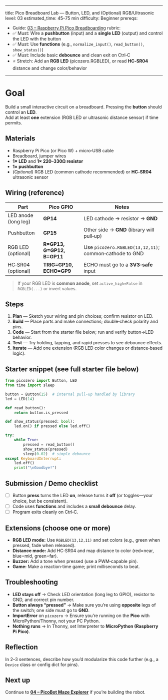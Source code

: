 
---
title: Pico Breadboard Lab — Button, LED, and (Optional) RGB/Ultrasonic
level: 03
estimated_time: 45–75 min
difficulty: Beginner
prereqs:
  - Guide: [03 – Raspberry Pi Pico Breadboarding](../Guides/03-pico-breadboarding.md)
rubric:
  - ✅ Must: Wire a **pushbutton** (input) and a **single LED** (output) and control the LED with the button
  - ✅ Must: Use **functions** (e.g., `normalize_input()`, `read_button()`, `show_status()`)
  - ✅ Must: Include basic **debounce** and clean exit on Ctrl‑C
  - ⭐ Stretch: Add an **RGB LED** (picozero.RGBLED), or read **HC‑SR04** distance and change color/behavior
---

# Goal
Build a small interactive circuit on a breadboard. Pressing the **button** should control an **LED**.  
Add at least **one** extension (RGB LED or ultrasonic distance sensor) if time permits.

## Materials
- Raspberry Pi Pico (or Pico W) + micro‑USB cable
- Breadboard, jumper wires
- **1× LED** and **1× 220–330Ω resistor**
- **1× pushbutton**
- *(Optional)* RGB LED (common cathode recommended) or **HC‑SR04** ultrasonic sensor

## Wiring (reference)
| Part | Pico GPIO | Notes |
|------|-----------|-------|
| LED anode (long leg) | **GP14** | LED cathode → resistor → **GND** |
| Pushbutton | **GP15** | Other side → **GND** (library will pull‑up) |
| RGB LED (optional) | **R=GP13, G=GP12, B=GP11** | Use `picozero.RGBLED(13,12,11)`; common‑cathode to GND |
| HC‑SR04 (optional) | **TRIG=GP10, ECHO=GP9** | ECHO must go to a **3V3‑safe** input |

> If your RGB LED is **common anode**, set `active_high=False` in `RGBLED(...)` or invert values.

## Steps
1) **Plan** — Sketch your wiring and pin choices; confirm resistor on LED.  
2) **Build** — Place parts and make connections; double‑check polarity and pins.  
3) **Code** — Start from the starter file below; run and verify button→LED behavior.  
4) **Test** — Try holding, tapping, and rapid presses to see debounce effects.  
5) **Iterate** — Add one extension (RGB LED color changes or distance‑based logic).

## Starter snippet (see full starter file below)
```python
from picozero import Button, LED
from time import sleep

button = Button(15)  # internal pull-up handled by library
led = LED(14)

def read_button():
    return button.is_pressed

def show_status(pressed: bool):
    led.on() if pressed else led.off()

try:
    while True:
        pressed = read_button()
        show_status(pressed)
        sleep(0.02)  # simple debounce
except KeyboardInterrupt:
    led.off()
    print("\nGoodbye!")
```

## Submission / Demo checklist
- [ ] Button **press** turns the LED **on**, release turns it **off** (or toggles—your choice, but be consistent).  
- [ ] Code uses **functions** and includes a **small debounce** delay.  
- [ ] Program exits cleanly on Ctrl‑C.

## Extensions (choose one or more)
- **RGB LED mode:** Use `RGBLED(13,12,11)` and set colors (e.g., green when pressed, fade when released).  
- **Distance mode:** Add HC‑SR04 and map distance to color (red=near, blue=mid, green=far).  
- **Buzzer:** Add a tone when pressed (use a PWM‑capable pin).  
- **Game:** Make a reaction‑time game; print milliseconds to beat.

## Troubleshooting
- **LED stays off** → Check LED orientation (long leg to GPIO), resistor to GND, and correct pin number.  
- **Button always “pressed”** → Make sure you’re using **opposite** legs of the switch; one side must go to **GND**.  
- **ImportError** on `picozero` → Ensure you’re running on the **Pico** with MicroPython/Thonny, not your PC Python.  
- **Nothing runs** → In Thonny, set Interpreter to **MicroPython (Raspberry Pi Pico)**.

## Reflection
In 2–3 sentences, describe how you’d modularize this code further (e.g., a `Device` class or config dict for pins).

## Next up
Continue to **[04 – PicoBot Maze Explorer](../Labs/04-picobot-maze-explorer.md)** if you’re building the robot.
